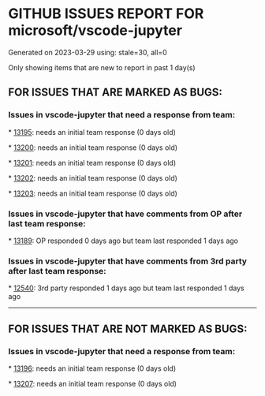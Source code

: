 
# GITHUB ISSUES REPORT FOR microsoft/vscode-jupyter


Generated on 2023-03-29 using: stale=30, all=0


Only showing items that are new to report in past 1 day(s)


## FOR ISSUES THAT ARE MARKED AS BUGS:


### Issues in vscode-jupyter that need a response from team:


\* [13195](https://github.com/microsoft/vscode-jupyter/issues/13195 "Show description of kernels on main list."): needs an initial team response (0 days old)

\* [13200](https://github.com/microsoft/vscode-jupyter/issues/13200 "Flaky smoke test"): needs an initial team response (0 days old)

\* [13201](https://github.com/microsoft/vscode-jupyter/issues/13201 "Test failure: Clearing output while executing will ensure output is cleared"): needs an initial team response (0 days old)

\* [13202](https://github.com/microsoft/vscode-jupyter/issues/13202 "Test failure: Interrupting kernel with Cancelling token will cancel cell execution"): needs an initial team response (0 days old)

\* [13203](https://github.com/microsoft/vscode-jupyter/issues/13203 "Test failure: Shell commands should give preference to executables in Python Environment"): needs an initial team response (0 days old)

### Issues in vscode-jupyter that have comments from OP after last team response:


\* [13189](https://github.com/microsoft/vscode-jupyter/issues/13189 "Cannot connect to jupyterhub server using VS Code, but link works from the browser"): OP responded 0 days ago but team last responded 1 days ago

### Issues in vscode-jupyter that have comments from 3rd party after last team response:


\* [12540](https://github.com/microsoft/vscode-jupyter/issues/12540 "Problem reconnecting to jupyter notebook"): 3rd party responded 1 days ago but team last responded 1 days ago

---

## FOR ISSUES THAT ARE NOT MARKED AS BUGS:


### Issues in vscode-jupyter that need a response from team:


\* [13196](https://github.com/microsoft/vscode-jupyter/issues/13196 "Enable hover on kernel selecting button"): needs an initial team response (0 days old)

\* [13207](https://github.com/microsoft/vscode-jupyter/issues/13207 "Copy cell code and output together as plain text"): needs an initial team response (0 days old)
